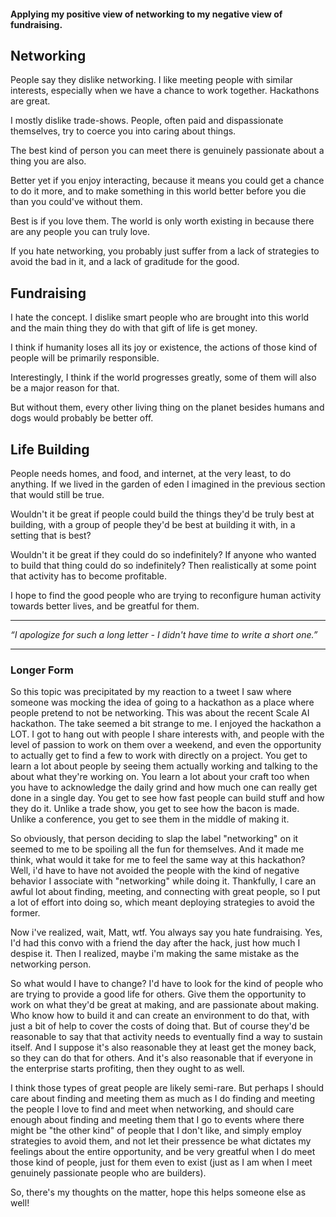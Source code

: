 #### Applying my positive view of networking to my negative view of fundraising.

## Networking

People say they dislike networking. I like meeting people with similar interests, especially when we have a chance to work together. Hackathons are great.

I mostly dislike trade-shows. People, often paid and dispassionate themselves, try to coerce you into caring about things. 

The best kind of person you can meet there is genuinely passionate about a thing you are also.

Better yet if you enjoy interacting, because it means you could get a chance to do it more, and to make something in this world better before you die than you could've without them.

Best is if you love them. The world is only worth existing in because there are any people you can truly love.

If you hate networking, you probably just suffer from a lack of strategies to avoid the bad in it, and a lack of graditude for the good.

## Fundraising

I hate the concept. I dislike smart people who are brought into this world and the main thing they do with that gift of life is get money.

I think if humanity loses all its joy or existence, the actions of those kind of people will be primarily responsible.

Interestingly, I think if the world progresses greatly, some of them will also be a major reason for that.

But without them, every other living thing on the planet besides humans and dogs would probably be better off.

## Life Building

People needs homes, and food, and internet, at the very least, to do anything. If we lived in the garden of eden I imagined in the previous section that would still be true.

Wouldn't it be great if people could build the things they'd be truly best at building, with a group of people they'd be best at building it with, in a setting that is best?

Wouldn't it be great if they could do so indefinitely? If anyone who wanted to build that thing could do so indefinitely? Then realistically at some point that activity has to become profitable.

I hope to find the good people who are trying to reconfigure human activity towards better lives, and be greatful for them.

-------

*“I apologize for such a long letter - I didn't have time to write a short one.”*


--------
### Longer Form

So this topic was precipitated by my reaction to a tweet I saw where someone was mocking the idea of going to a hackathon as a place where people pretend to not be networking. This was about the recent Scale AI hackathon. The take seemed a bit strange to me. I enjoyed the hackathon a LOT. I got to hang out with people I share interests with, and people with the level of passion to work on them over a weekend, and even the opportunity to actually get to find a few to work with directly on a project. You get to learn a lot about people by seeing them actually working and talking to the about what they're working on. You learn a lot about your craft too when you have to acknowledge the daily grind and how much one can really get done in a  single day. You get to see how fast people can build stuff and how they do it. Unlike a trade show, you get to see how the bacon is made. Unlike a conference, you get to see them in the middle of making it.

So obviously, that person deciding to slap the label "networking" on it seemed to me to be spoiling all the fun for themselves. And it made me think, what would it take for me to feel the same way at this hackathon? Well, i'd have to have not avoided the people with the kind of negative behavior I associate with "networking" while doing it. Thankfully, I care an awful lot about finding, meeting, and connecting with great people, so I put a lot of effort into doing so, which meant deploying strategies to avoid the former.

Now i've realized, wait, Matt, wtf. You always say you hate fundraising. Yes, I'd had this convo with a friend the day after the hack, just how much I despise it. Then I realized, maybe i'm making the same mistake as the networking person.

So what would I have to change? I'd have to look for the kind of people who are trying to provide a good life for others. Give them the opportunity to work on what they'd be great at making, and are passionate about making. Who know how to build it and can create an environment to do that, with just a bit of help to cover the costs of doing that. But of course they'd be reasonable to say that that activity needs to eventually find a way to sustain itself. And I suppose it's also reasonable they at least get the money back, so they can do that for others. And it's also reasonable that if everyone in the enterprise starts profiting, then they ought to as well.

I think those types of great people are likely semi-rare. But perhaps I should care about finding and meeting them as much as I do finding and meeting the people I love to find and meet when networking, and should care enough about finding and meeting them that I go to events where there might be "the other kind" of people that I don't like, and simply employ strategies to avoid them, and not let their pressence be what dictates my feelings about the entire opportunity, and be very greatful when I do meet those kind of people, just for them even to exist (just as I am when I meet genuinely passionate people who are builders).

So, there's my thoughts on the matter, hope this helps someone else as well!